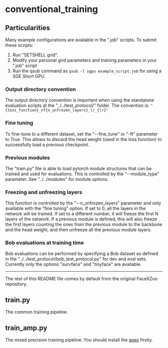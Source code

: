 # conventional_training

## Particularities

Many example configurations are available in the ".job" scripts. To submit these scripts:
1. Run "SETSHELL grid".
2. Modify your personal grid parameters and training parameters in your ".job" script
3. Run the qsub command as `qsub -l sgpu example_script.job` for using a SGE Short GPU.

### Output directory convention
The output directory convention is important when using the standalone evaluation scripts at the "../../test_protocol/" folder.
The convention is: `"{loss_function}_nf{n_unfrozen_layers}_lr_{lr}"`

### Fine tuning
To fine-tune to a different dataset, set the "--fine_tune" or "-ft" parameter to True.
This allows to discard the head weight (used in the loss function) to successfully load a previous checkpoint.

### Previous modules
The "train.py" file is able to load pytorch module structures that can be trained and used for evaluations. This is controlled by the "--module_type" parameter. See "../../modules" for module options.

### Freezing and unfreezing layers
This function is controlled by the "--n_unfrozen_layers" parameter and only available with the "fine tuning" option. If set to 0, all the layers in the network will be trained. If set to a different number, it will freeze the first N layers of the network. If a previous module is defined, this will also freeze the first layers counting the ones from the previous module to the backbone and the head weight, and then unfreeze all the previous module layers.

### Bob evaluations at training time
Bob evaluations can be performed by specifying a Bob dataset as defined in the "../../test_protocol/bob_test_protocol.py" for dev and eval sets. Currently only the options "survface" and "tinyface" are available.

* * *
The rest of this README file comes by default from the original FaceXZoo repository.

## train.py
The common training pipeline.
## train_amp.py
The mixed precision training pipeline. You should install the [apex](https://github.com/nvidia/apex) firstly.